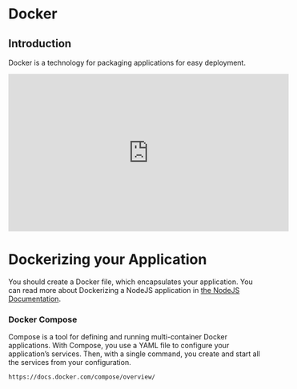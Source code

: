 # Docker

## Introduction
Docker is a technology for packaging applications for easy deployment.

<iframe width="560" height="315" src="https://www.youtube.com/embed/wCTTHhehJbU" frameborder="0" allow="autoplay; encrypted-media" allowfullscreen></iframe>

# Dockerizing your Application
You should create a Docker file, which encapsulates your application.
You can read more about Dockerizing a NodeJS application in 
[the NodeJS Documentation](https://nodejs.org/en/docs/guides/nodejs-docker-webapp/).

### Docker Compose
Compose is a tool for defining and running multi-container Docker applications.
With Compose, you use a YAML file to configure your application’s services.
Then, with a single command, you create and start all the services from your
configuration.

`https://docs.docker.com/compose/overview/`
